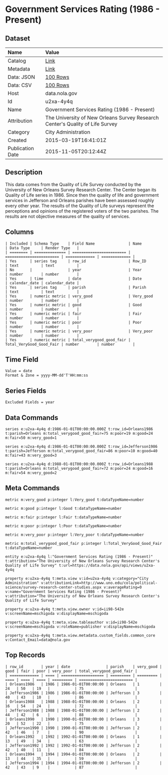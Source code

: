 # Government Services Rating (1986 - Present)

## Dataset

| Name | Value |
| :--- | :---- |
| Catalog | [Link](https://catalog.data.gov/dataset/government-services-rating-1986-present) |
| Metadata | [Link](https://data.nola.gov/api/views/u2xa-4y4q) |
| Data: JSON | [100 Rows](https://data.nola.gov/api/views/u2xa-4y4q/rows.json?max_rows=100) |
| Data: CSV | [100 Rows](https://data.nola.gov/api/views/u2xa-4y4q/rows.csv?max_rows=100) |
| Host | data.nola.gov |
| Id | u2xa-4y4q |
| Name | Government Services Rating (1986 - Present) |
| Attribution | The University of New Orleans Survey Research Center's Quality of Life Survey |
| Category | City Administration |
| Created | 2015-03-19T16:41:01Z |
| Publication Date | 2015-11-05T20:12:44Z |

## Description

This data comes from the Quality of Life Survey conducted by the University of New Orleans Survey Research Center. The Center began its Quality of Life series in 1986. Since then the quality of life and government services in Jefferson and Orleans parishes have been assessed roughly every other year. The results of the Quality of Life surveys represent the perceptions and opinions of the registered voters of the two parishes. The results are not objective measures of the quality of services.

## Columns

```ls
| Included | Schema Type    | Field Name               | Name                     | Data Type     | Render Type   |
| ======== | ============== | ======================== | ======================== | ============= | ============= |
| Yes      | series tag     | row_id                   | Row_ID                   | text          | text          |
| No       |                | year                     | Year                     | number        | number        |
| Yes      | time           | date                     | Date                     | calendar_date | calendar_date |
| Yes      | series tag     | parish                   | Parish                   | text          | text          |
| Yes      | numeric metric | very_good                | Very_good                | number        | number        |
| Yes      | numeric metric | good                     | Good                     | number        | number        |
| Yes      | numeric metric | fair                     | Fair                     | number        | number        |
| Yes      | numeric metric | poor                     | Poor                     | number        | number        |
| Yes      | numeric metric | very_poor                | Very_poor                | number        | number        |
| Yes      | numeric metric | total_verygood_good_fair | Total_VeryGood_Good_Fair | number        | number        |
```

## Time Field

```ls
Value = date
Format & Zone = yyyy-MM-dd'T'HH:mm:ss
```

## Series Fields

```ls
Excluded Fields = year
```

## Data Commands

```ls
series e:u2xa-4y4q d:1986-01-01T00:00:00.000Z t:row_id=Orleans1986 t:parish=Orleans m:total_verygood_good_fair=75 m:poor=19 m:good=24 m:fair=50 m:very_good=1

series e:u2xa-4y4q d:1986-01-01T00:00:00.000Z t:row_id=Jefferson1986 t:parish=Jefferson m:total_verygood_good_fair=86 m:poor=10 m:good=40 m:fair=43 m:very_good=3

series e:u2xa-4y4q d:1988-01-01T00:00:00.000Z t:row_id=Orleans1988 t:parish=Orleans m:total_verygood_good_fair=72 m:poor=24 m:good=16 m:fair=54 m:very_good=2
```

## Meta Commands

```ls
metric m:very_good p:integer l:Very_good t:dataTypeName=number

metric m:good p:integer l:Good t:dataTypeName=number

metric m:fair p:integer l:Fair t:dataTypeName=number

metric m:poor p:integer l:Poor t:dataTypeName=number

metric m:very_poor p:integer l:Very_poor t:dataTypeName=number

metric m:total_verygood_good_fair p:integer l:Total_VeryGood_Good_Fair t:dataTypeName=number

entity e:u2xa-4y4q l:"Government Services Rating (1986 - Present)" t:attribution="The University of New Orleans Survey Research Center's Quality of Life Survey" t:url=https://data.nola.gov/api/views/u2xa-4y4q

property e:u2xa-4y4q t:meta.view v:id=u2xa-4y4q v:category="City Administration" v:attributionLink=http://www.uno.edu/cola/political-science/survey-research-center-studies.aspx v:averageRating=0 v:name="Government Services Rating (1986 - Present)" v:attribution="The University of New Orleans Survey Research Center's Quality of Life Survey"

property e:u2xa-4y4q t:meta.view.owner v:id=ii98-542e v:screenName=mschigoda v:displayName=mschigoda

property e:u2xa-4y4q t:meta.view.tableauthor v:id=ii98-542e v:screenName=mschigoda v:roleName=publisher v:displayName=mschigoda

property e:u2xa-4y4q t:meta.view.metadata.custom_fields.common_core v:Contact_Email=data@nola.gov
```

## Top Records

```ls
| row_id        | year | date                | parish    | very_good | good | fair | poor | very_poor | total_verygood_good_fair | 
| ============= | ==== | =================== | ========= | ========= | ==== | ==== | ==== | ========= | ======================== | 
| Orleans1986   | 1986 | 1986-01-01T00:00:00 | Orleans   | 1         | 24   | 50   | 19   |           | 75                       | 
| Jefferson1986 | 1986 | 1986-01-01T00:00:00 | Jefferson | 3         | 40   | 43   | 10   |           | 86                       | 
| Orleans1988   | 1988 | 1988-01-01T00:00:00 | Orleans   | 2         | 16   | 54   | 24   |           | 72                       | 
| Jefferson1988 | 1988 | 1988-01-01T00:00:00 | Jefferson | 2         | 44   | 42   | 6    |           | 88                       | 
| Orleans1990   | 1990 | 1990-01-01T00:00:00 | Orleans   | 3         | 20   | 52   | 22   |           | 75                       | 
| Jefferson1990 | 1990 | 1990-01-01T00:00:00 | Jefferson | 2         | 42   | 46   | 7    |           | 90                       | 
| Orleans1992   | 1992 | 1992-01-01T00:00:00 | Orleans   | 1         | 13   | 49   | 34   |           | 63                       | 
| Jefferson1992 | 1992 | 1992-01-01T00:00:00 | Jefferson | 2         | 42   | 40   | 11   |           | 84                       | 
| Orleans1994   | 1994 | 1994-01-01T00:00:00 | Orleans   | 2         | 13   | 44   | 35   |           | 59                       | 
| Jefferson1994 | 1994 | 1994-01-01T00:00:00 | Jefferson | 2         | 42   | 43   | 9    |           | 87                       | 
```